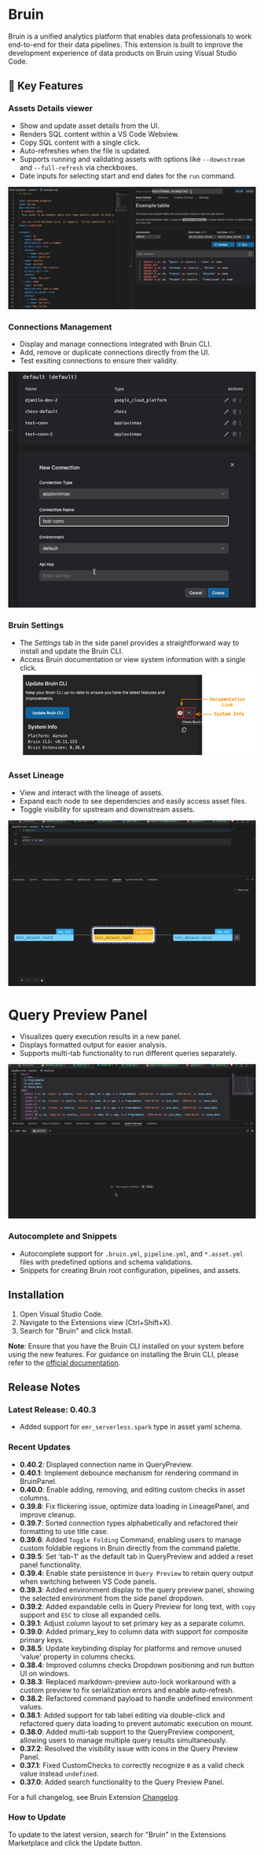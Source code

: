 # Bruin

Bruin is a unified analytics platform that enables data professionals to work end-to-end for their data pipelines. This extension is built to improve the development experience of data products on Bruin using Visual Studio Code.

## 🚀 Key Features

### Assets Details viewer
- Show and update asset details from the UI.
- Renders SQL content within a VS Code Webview.
- Copy SQL content with a single click.
- Auto-refreshes when the file is updated.
- Supports running and validating assets with options like `--downstream` and `--full-refresh` via checkboxes.
- Date inputs for selecting start and end dates for the `run` command.


![GIF of Asset Details Panel](https://github.com/bruin-data/bruin-vscode/blob/main/screenshots/asset-details-tab-new.gif?raw=true)

### Connections Management
- Display and manage connections integrated with Bruin CLI.
- Add, remove or duplicate connections directly from the UI.
- Test exsiting connections to ensure their validity.

![GIF of Connection Manager](https://github.com/bruin-data/bruin-vscode/blob/main/screenshots/manage-connections.gif?raw=true)

### Bruin Settings
- The *Settings* tab in the side panel provides a straightforward way to install and update the Bruin CLI.
- Access Bruin documentation or view system information with a single click.
![Screenshot of Settings Tab](https://github.com/bruin-data/bruin-vscode/blob/main/screenshots/bruin-settings.png?raw=true)

### Asset Lineage
- View and interact with the lineage of assets.
- Expand each node to see dependencies and easily access asset files.
- Toggle visibility for upstream and downstream assets.

![GIF of Lineage Panel](https://github.com/bruin-data/bruin-vscode/blob/main/screenshots/lineage-panel-with-options.gif?raw=true)

# Query Preview Panel
- Visualizes query execution results in a new panel.
- Displays formatted output for easier analysis.
- Supports multi-tab functionality to run different queries separately.

![GIF of Lineage Panel](https://github.com/bruin-data/bruin-vscode/blob/main/screenshots/query-preview-options.gif?raw=true)

### Autocomplete and Snippets
- Autocomplete support for `.bruin.yml`, `pipeline.yml`, and `*.asset.yml` files with predefined options and schema validations.
- Snippets for creating Bruin root configuration, pipelines, and assets.


## Installation

1. Open Visual Studio Code.
2. Navigate to the Extensions view (Ctrl+Shift+X).
3. Search for "Bruin" and click Install.

**Note**: Ensure that you have the Bruin CLI installed on your system before using the new features. For guidance on installing the Bruin CLI, please refer to the [official documentation](https://github.com/bruin-data/bruin).


## Release Notes
### Latest Release: 0.40.3
- Added support for `emr_serverless.spark` type in asset yaml schema.

### Recent Updates

- **0.40.2**: Displayed connection name in QueryPreview.
- **0.40.1**: Implement debounce mechanism for rendering command in BruinPanel.
- **0.40.0**: Enable adding, removing, and editing custom checks in asset columns.
- **0.39.8**: Fix flickering issue, optimize data loading in LineagePanel, and improve cleanup.
- **0.39.7**: Sorted connection types alphabetically and refactored their formatting to use title case.
- **0.39.6**: Added  `Toggle Folding` Command, enabling users to manage custom foldable regions in Bruin directly from the command palette.
- **0.39.5**: Set 'tab-1' as the default tab in QueryPreview and added a reset panel functionality.
- **0.39.4**: Enable state persistence in `Query Preview` to retain query output when switching between VS Code panels.
- **0.39.3**: Added environment display to the query preview panel, showing the selected environment from the side panel dropdown.
- **0.39.2**: Added expandable cells in Query Preview for long text, with `copy` support and `ESC` to close all expanded cells.
- **0.39.1**: Adjust column layout to set primary key as a separate column.
- **0.39.0**: Added primary_key to column data with support for composite primary keys.
- **0.38.5**: Update keybinding display for platforms and remove unused 'value' property in columns checks.
- **0.38.4**: Improved columns checks Dropdown positioning and run button UI on windows.
- **0.38.3**: Replaced markdown-preview auto-lock workaround with a custom preview to fix serialization errors and enable auto-refresh.
- **0.38.2**: Refactored command payload to handle undefined environment values.
- **0.38.1**: Added support for tab label editing via double-click and refactored query data loading to prevent automatic execution on mount.
- **0.38.0**: Added multi-tab support to the QueryPreview component, allowing users to manage multiple query results simultaneously.
- **0.37.2**: Resolved the visibility issue with icons in the Query Preview Panel.
- **0.37.1**: Fixed CustomChecks to correctly recognize `0` as a valid check value instead `undefined`.
- **0.37.0**: Added search functionality to the Query Preview Panel.

For a full changelog, see Bruin Extension [Changelog](https://marketplace.visualstudio.com/items/bruin.bruin/changelog).


### How to Update

To update to the latest version, search for "Bruin" in the Extensions Marketplace and click the Update button.
